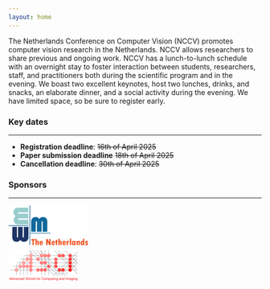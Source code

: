```yaml
---
layout: home
---
```

The Netherlands Conference on Computer Vision (NCCV) promotes computer vision research in the Netherlands. NCCV allows researchers to share previous and ongoing work. NCCV has a lunch-to-lunch schedule with an overnight stay to foster interaction between students, researchers, staff, and practitioners both during the scientific program and in the evening. We boast two excellent keynotes, host two lunches, drinks, and snacks, an elaborate dinner, and a social activity during the evening. We have limited space, so be sure to register early.

### Key dates
-----------
* **Registration deadline**: ~~16th of April 2025~~ 
* **Paper submission deadline** ~~18th of April 2025~~
* **Cancellation deadline**: ~~30th of April 2025~~

### Sponsors
----------
<div class="container" style="border-bottom:30em">
        <div class="row text-center">
        <div class="col"><a href="https://www.ewmnetherlands.nl/"> <img src="imgs/sponsors/EWM-NL-logo.jpg" class="rounded mx-auto d-block" alt="ewn" style="max-height:6em"></a></div>
        <div class="col"><a href="https://asci.school/"> <img src="imgs/sponsors/ASCI.png" class="rounded mx-auto d-block" alt="asci" style="max-height:6em"></a></div>
</div>
